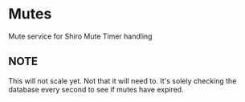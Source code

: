 # Mutes
Mute service for Shiro Mute Timer handling

## NOTE
This will not scale yet. Not that it will need to. It's solely checking the database every second to see if mutes have expired.